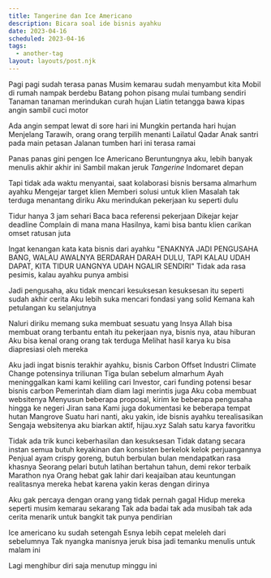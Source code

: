 ```yaml
---
title: Tangerine dan Ice Americano
description: Bicara soal ide bisnis ayahku
date: 2023-04-16
scheduled: 2023-04-16
tags:
  - another-tag
layout: layouts/post.njk
---
```


Pagi pagi sudah terasa panas
Musim kemarau sudah menyambut kita
Mobil di rumah nampak berdebu
Batang pohon pisang mulai tumbang sendiri
Tanaman tanaman merindukan curah hujan
Liatin tetangga bawa kipas angin sambil cuci motor

Ada angin sempat lewat di sore hari ini
Mungkin pertanda hari hujan
Menjelang Tarawih, orang orang terpilih menanti Lailatul Qadar
Anak santri pada main petasan
Jalanan tumben hari ini terasa ramai

Panas panas gini pengen Ice Americano
Beruntungnya aku, lebih banyak menulis akhir akhir ini
Sambil makan jeruk *Tangerine* Indomaret depan

Tapi tidak ada waktu menyantai, saat kolaborasi bisnis bersama almarhum ayahku
Mengejar target klien
Memberi solusi untuk klien
Masalah tak terduga menantang diriku
Aku merindukan pekerjaan ku seperti dulu

Tidur hanya 3 jam sehari
Baca baca referensi pekerjaan
Dikejar kejar deadline
Complain di mana mana
Hasilnya, kami bisa bantu klien carikan omset ratusan juta

Ingat kenangan kata kata bisnis dari ayahku
"ENAKNYA JADI PENGUSAHA BANG, WALAU AWALNYA BERDARAH DARAH DULU, TAPI KALAU UDAH DAPAT, KITA TIDUR UANGNYA UDAH NGALIR SENDIRI"
Tidak ada rasa pesimis, kalau ayahku punya ambisi

Jadi pengusaha, aku tidak mencari kesuksesan
kesuksesan itu seperti sudah akhir cerita
Aku lebih suka mencari fondasi yang solid
Kemana kah petulangan ku selanjutnya

Naluri diriku memang suka membuat sesuatu
yang Insya Allah bisa membuat orang terbantu
entah itu pekerjaan nya, bisnis nya, atau hiburan
Aku bisa kenal orang orang tak terduga
Melihat hasil karya ku bisa diapresiasi oleh mereka

Aku jadi ingat bisnis terakhir ayahku, bisnis Carbon Offset
Industri Climate Change potensinya triliunan
Tiga bulan sebelum almarhum Ayah meninggalkan kami
kami keliling cari Investor, cari funding potensi besar bisnis carbon
Pemerintah diam diam lagi merintis juga
Aku coba membuat websitenya
Menyusun beberapa proposal, kirim ke beberapa pengusaha
hingga ke negeri Jiran sana
Kami juga dokumentasi ke beberapa tempat hutan Mangrove
Suatu hari nanti, aku yakin, ide bisnis ayahku terealisasikan
Sengaja websitenya aku biarkan aktif, hijau.xyz
Salah satu karya favoritku

Tidak ada trik kunci keberhasilan dan kesuksesan
Tidak datang secara instan
semua butuh keyakinan dan konsisten
berkelok kelok perjuangannya
Penjual ayam crispy goreng, butuh berbulan bulan mendapatkan rasa khasnya
Seorang pelari butuh latihan bertahun tahun, demi rekor terbaik Marathon nya
Orang hebat gak lahir dari keajaiban atau keuntungan
realitasnya mereka hebat karena yakin keras dengan dirinya

Aku gak percaya dengan orang yang tidak pernah gagal
Hidup mereka seperti musim kemarau sekarang
Tak ada badai tak ada musibah
tak ada cerita menarik
untuk bangkit
tak punya pendirian

Ice americano ku sudah setengah
Esnya lebih cepat meleleh dari sebelumnya
Tak nyangka manisnya jeruk bisa jadi temanku menulis
untuk malam ini

Lagi menghibur diri saja menutup minggu ini


